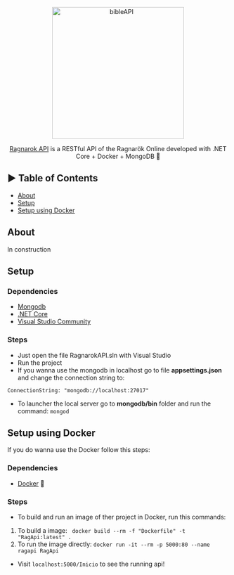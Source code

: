 <p align="center">
  <img src="https://i.ibb.co/w7zcbPv/oie-jpg.png" alt="bibleAPI" width="300">
</p>
<p align="center">
  <a href="https://ragnarokapi.herokuapp.com/inicio">Ragnarok API</a> is a RESTful API of the Ragnarök Online developed with .NET Core + Docker + MongoDB 🚀
</p>

## ► Table of Contents

- [About](#about)
- [Setup](#setup)
- [Setup using Docker](#setup-using-docker)

## About

In construction

## Setup

### Dependencies

- [Mongodb](https://www.mongodb.com/)
- [.NET Core](https://dotnet.microsoft.com/download)
- [Visual Studio Community](https://visualstudio.microsoft.com/pt-br/vs/community/)

### Steps

- Just open the file RagnarokAPI.sln with Visual Studio
- Run the project
- If you wanna use the mongodb in localhost go to file <b>appsettings.json</b> and change the connection string to:

```
ConnectionString: "mongodb://localhost:27017"
```
- To launcher the local server go to <b>mongodb/bin</b> folder and run the command: `mongod`

## Setup using Docker

If you do wanna use the Docker follow this steps: 

### Dependencies

- [Docker](https://docs.docker.com/install/) :whale2:

### Steps

- To build and run an image of ther project in Docker, run this commands: 
1. To build a image: ` docker build --rm -f "Dockerfile" -t "RagApi:latest" .`
2. To run the image directly: `docker run -it --rm -p 5000:80 --name ragapi RagApi`

- Visit `localhost:5000/Inicio` to see the running api!
